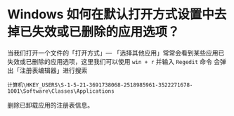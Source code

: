 # Windows 如何在默认打开方式设置中去掉已失效或已删除的应用选项？

当我们打开一个文件的「打开方式」— 「选择其他应用」常常会看到某些应用已失效或已删除的应用选项，这里我们可以使用 `win + r` 并输入 `Regedit` 命令 会弹出「注册表编辑器」进行搜索

```text
计算机\HKEY_USERS\S-1-5-21-3691738068-2518985961-3522271678-1001\Software\Classes\Applications
```

删除已卸载应用的注册表信息。

<p>&nbsp;</p>
